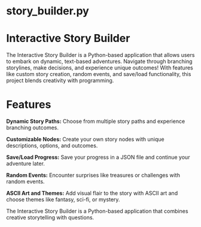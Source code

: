 # story_builder.py
# Interactive Story Builder

The Interactive Story Builder is a Python-based application that allows users to embark on dynamic, text-based adventures. Navigate through branching storylines, make decisions, and experience unique outcomes! With features like custom story creation, random events, and save/load functionality, this project blends creativity with programming.

# Features
**Dynamic Story Paths:** Choose from multiple story paths and experience branching outcomes.

**Customizable Nodes:** Create your own story nodes with unique descriptions, options, and outcomes.

**Save/Load Progress:** Save your progress in a JSON file and continue your adventure later.

**Random Events:** Encounter surprises like treasures or challenges with random events.

**ASCII Art and Themes:** Add visual flair to the story with ASCII art and choose themes like fantasy, sci-fi, or mystery.


The Interactive Story Builder is a Python-based application that combines creative storytelling with questions.
